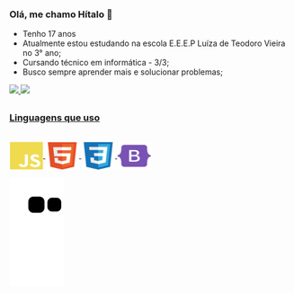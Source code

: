 ### Olá, me chamo Hítalo 👋

- Tenho 17 anos
- Atualmente estou estudando na escola E.E.E.P Luíza de Teodoro Vieira no 3° ano;
- Cursando técnico em informática - 3/3;
- Busco sempre aprender mais e solucionar problemas;

<div align="left">
  <a href="https://github.com/hitalo-lima">
  <img height="180em" src="https://github-readme-stats.vercel.app/api?username=hitalo-lima&show_icons=true&theme=nightowl&include_all_commits=true&count_private=true"/>
  <img height="180em" src="https://github-readme-stats.vercel.app/api/top-langs/?username=hitalo-lima&layout=compact&langs_count=7&theme=nightowl"/>
</div>
  
  ## 
  ### Linguagens que uso
  <div style="display: inline_block"><br>
  <img align="center" alt="Logo Js" height="50" width="60" src="https://raw.githubusercontent.com/devicons/devicon/master/icons/javascript/javascript-plain.svg">
  <img align="center" alt="Logo HTML" height="50" width="60" src="https://raw.githubusercontent.com/devicons/devicon/master/icons/html5/html5-original.svg">
  <img align="center" alt="Logo CSS" height="50" width="60" src="https://raw.githubusercontent.com/devicons/devicon/master/icons/css3/css3-original.svg">
  <img align="center" alt="Logo Bootstrap" height="50" width="60" src="https://raw.githubusercontent.com/devicons/devicon/master/icons/bootstrap/bootstrap-plain.svg">
</div>
  
![Snake animation](https://github.com/hitalo-lima/hitalo-lima/blob/output/github-contribution-grid-snake.svg)
